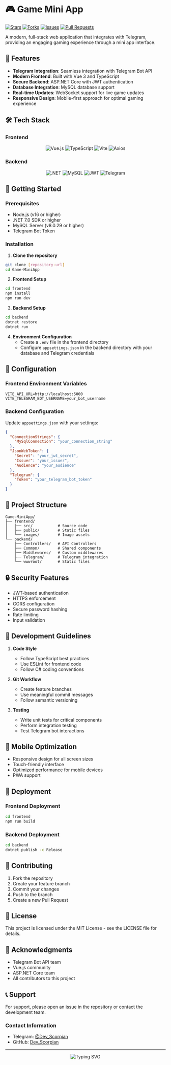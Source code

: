 # 🎮 Game Mini App

[![Stars](https://img.shields.io/github/stars/Dev_Scorpian/Game-MiniApp?style=social)](https://github.com/Dev_Scorpian/Game-MiniApp/stargazers)
[![Forks](https://img.shields.io/github/forks/Dev_Scorpian/Game-MiniApp?style=social)](https://github.com/Dev_Scorpian/Game-MiniApp/network/members)
[![Issues](https://img.shields.io/github/issues/Dev_Scorpian/Game-MiniApp)](https://github.com/Dev_Scorpian/Game-MiniApp/issues)
[![Pull Requests](https://img.shields.io/github/issues-pr/Dev_Scorpian/Game-MiniApp)](https://github.com/Dev_Scorpian/Game-MiniApp/pulls)

A modern, full-stack web application that integrates with Telegram, providing an engaging gaming experience through a mini app interface.

## 🌟 Features

- **Telegram Integration**: Seamless integration with Telegram Bot API
- **Modern Frontend**: Built with Vue 3 and TypeScript
- **Secure Backend**: ASP.NET Core with JWT authentication
- **Database Integration**: MySQL database support
- **Real-time Updates**: WebSocket support for live game updates
- **Responsive Design**: Mobile-first approach for optimal gaming experience

## 🛠️ Tech Stack

### Frontend
<div align="center">
  <img src="https://img.shields.io/badge/Vue.js-3.4.21-4FC08D?style=for-the-badge&logo=vue.js" alt="Vue.js">
  <img src="https://img.shields.io/badge/TypeScript-5.4.0-3178C6?style=for-the-badge&logo=typescript" alt="TypeScript">
  <img src="https://img.shields.io/badge/Vite-5.1.6-646CFF?style=for-the-badge&logo=vite" alt="Vite">
  <img src="https://img.shields.io/badge/Axios-1.6.8-5A29E4?style=for-the-badge&logo=axios" alt="Axios">
</div>

### Backend
<div align="center">
  <img src="https://img.shields.io/badge/.NET-7.0-512BD4?style=for-the-badge&logo=.net" alt=".NET">
  <img src="https://img.shields.io/badge/MySQL-8.0.29-4479A1?style=for-the-badge&logo=mysql" alt="MySQL">
  <img src="https://img.shields.io/badge/JWT-000000?style=for-the-badge&logo=jsonwebtokens" alt="JWT">
  <img src="https://img.shields.io/badge/Telegram-26A5E4?style=for-the-badge&logo=telegram" alt="Telegram">
</div>

## 🚀 Getting Started

### Prerequisites
- Node.js (v16 or higher)
- .NET 7.0 SDK or higher
- MySQL Server (v8.0.29 or higher)
- Telegram Bot Token

### Installation

1. **Clone the repository**
```bash
git clone [repository-url]
cd Game-MiniApp
```

2. **Frontend Setup**
```bash
cd frontend
npm install
npm run dev
```

3. **Backend Setup**
```bash
cd backend
dotnet restore
dotnet run
```

4. **Environment Configuration**
   - Create a `.env` file in the frontend directory
   - Configure `appsettings.json` in the backend directory with your database and Telegram credentials

## 🔧 Configuration

### Frontend Environment Variables
```env
VITE_API_URL=http://localhost:5000
VITE_TELEGRAM_BOT_USERNAME=your_bot_username
```

### Backend Configuration
Update `appsettings.json` with your settings:
```json
{
  "ConnectionStrings": {
    "MySqlConnection": "your_connection_string"
  },
  "JsonWebToken": {
    "Secret": "your_jwt_secret",
    "Issuer": "your_issuer",
    "Audience": "your_audience"
  },
  "Telegram": {
    "Token": "your_telegram_bot_token"
  }
}
```

## 📁 Project Structure

```
Game-MiniApp/
├── frontend/
│   ├── src/           # Source code
│   ├── public/        # Static files
│   └── images/        # Image assets
└── backend/
    ├── Controllers/   # API Controllers
    ├── Common/        # Shared components
    ├── Middlewares/   # Custom middlewares
    ├── Telegram/      # Telegram integration
    └── wwwroot/       # Static files
```

## 🔒 Security Features

- JWT-based authentication
- HTTPS enforcement
- CORS configuration
- Secure password hashing
- Rate limiting
- Input validation

## 🎯 Development Guidelines

1. **Code Style**
   - Follow TypeScript best practices
   - Use ESLint for frontend code
   - Follow C# coding conventions

2. **Git Workflow**
   - Create feature branches
   - Use meaningful commit messages
   - Follow semantic versioning

3. **Testing**
   - Write unit tests for critical components
   - Perform integration testing
   - Test Telegram bot interactions

## 📱 Mobile Optimization

- Responsive design for all screen sizes
- Touch-friendly interface
- Optimized performance for mobile devices
- PWA support

## 🔄 Deployment

### Frontend Deployment
```bash
cd frontend
npm run build
```

### Backend Deployment
```bash
cd backend
dotnet publish -c Release
```

## 🤝 Contributing

1. Fork the repository
2. Create your feature branch
3. Commit your changes
4. Push to the branch
5. Create a new Pull Request

## 📄 License

This project is licensed under the MIT License - see the LICENSE file for details.

## 🙏 Acknowledgments

- Telegram Bot API team
- Vue.js community
- ASP.NET Core team
- All contributors to this project

## 📞 Support

For support, please open an issue in the repository or contact the development team.

### Contact Information
- Telegram: [@Dev_Scorpian](https://t.me/Dev_Scorpian)
- GitHub: [Dev_Scorpian](https://github.com/Dev_Scorpian)

---

<div align="center">
  <img src="https://readme-typing-svg.herokuapp.com?font=Fira+Code&pause=1000&color=2D9EF7&center=true&vCenter=true&width=435&lines=Made+with+%E2%9D%A4%EF%B8%8F+by+Dev_Scorpian" alt="Typing SVG" />
</div>

